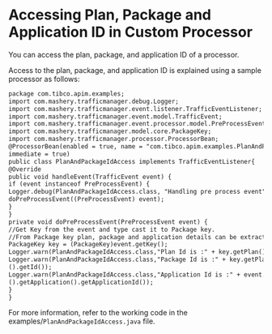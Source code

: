 ﻿---
sidebar_position: 8
---
# Accessing Plan, Package and Application ID in Custom Processor

<head>
  <meta name="guidename" content="API Management"/>
  <meta name="context" content="GUID-b9b1cdbc-ec16-4ee8-af83-03af5f8f3a74"/>
</head>

You can access the plan, package, and application ID of a processor. 

Access to the plan, package, and application ID is explained using a sample processor as follows: 

```xml
package com.tibco.apim.examples;
import com.mashery.trafficmanager.debug.Logger;
import com.mashery.trafficmanager.event.listener.TrafficEventListener;
import com.mashery.trafficmanager.event.model.TrafficEvent;
import com.mashery.trafficmanager.event.processor.model.PreProcessEvent;
import com.mashery.trafficmanager.model.core.PackageKey;
import com.mashery.trafficmanager.processor.ProcessorBean;
@ProcessorBean(enabled = true, name = "com.tibco.apim.examples.PlanAndPackageIdAccess",
immediate = true)
public class PlanAndPackageIdAccess implements TrafficEventListener{
@Override
public void handleEvent(TrafficEvent event) {
if (event instanceof PreProcessEvent) {
Logger.debug(PlanAndPackageIdAccess.class, "Handling pre process event");
doPreProcessEvent((PreProcessEvent) event);
}
}
private void doPreProcessEvent(PreProcessEvent event) {
//Get Key from the event and type cast it to Package key.
//From Package key plan, package and application details can be extracted.
PackageKey key = (PackageKey)event.getKey();
Logger.warn(PlanAndPackageIdAccess.class,"Plan Id is :" + key.getPlan().getId());
Logger.warn(PlanAndPackageIdAccess.class,"Package Id is :" + key.getPlan().getPackage
().getId());
Logger.warn(PlanAndPackageIdAccess.class,"Application Id is :" + event.getKey
().getApplication().getApplicationId());
}
}
```

For more information, refer to the working code in the examples/`PlanAndPackageIdAccess.java` file. 
